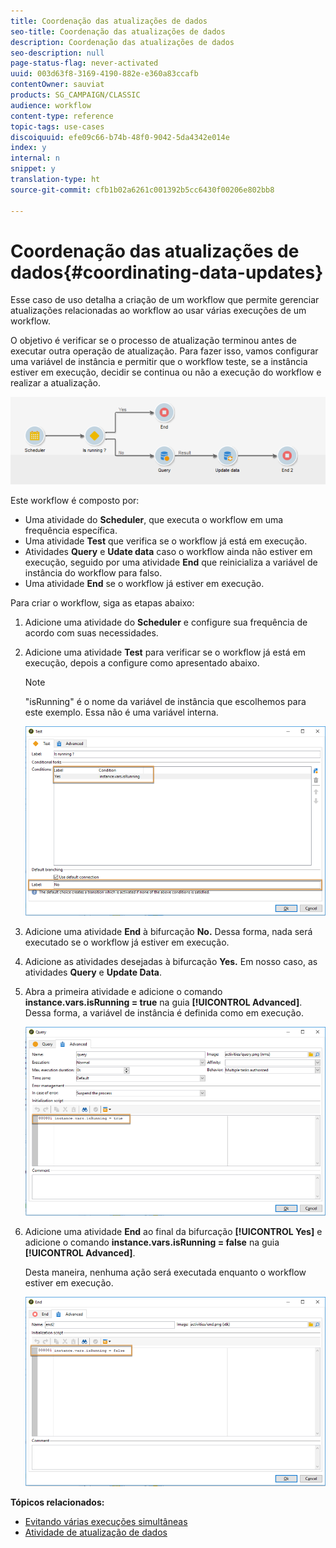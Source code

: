 ```yaml
---
title: Coordenação das atualizações de dados
seo-title: Coordenação das atualizações de dados
description: Coordenação das atualizações de dados
seo-description: null
page-status-flag: never-activated
uuid: 003d63f8-3169-4190-882e-e360a83ccafb
contentOwner: sauviat
products: SG_CAMPAIGN/CLASSIC
audience: workflow
content-type: reference
topic-tags: use-cases
discoiquuid: efe09c66-b74b-48f0-9042-5da4342e014e
index: y
internal: n
snippet: y
translation-type: ht
source-git-commit: cfb1b02a6261c001392b5cc6430f00206e802bb8

---
```



# Coordenação das atualizações de dados{#coordinating-data-updates}

Esse caso de uso detalha a criação de um workflow que permite gerenciar atualizações relacionadas ao workflow ao usar várias execuções de um workflow.

O objetivo é verificar se o processo de atualização terminou antes de executar outra operação de atualização. Para fazer isso, vamos configurar uma variável de instância e permitir que o workflow teste, se a instância estiver em execução, decidir se continua ou não a execução do workflow e realizar a atualização.

![](assets/uc_dataupdate_wkf.png)

Este workflow é composto por:

* Uma atividade do **Scheduler**, que executa o workflow em uma frequência específica.
* Uma atividade **Test** que verifica se o workflow já está em execução.
* Atividades **Query** e **Udate data** caso o workflow ainda não estiver em execução, seguido por uma atividade **End** que reinicializa a variável de instância do workflow para falso.
* Uma atividade **End** se o workflow já estiver em execução.

Para criar o workflow, siga as etapas abaixo:

1. Adicione uma atividade do **Scheduler** e configure sua frequência de acordo com suas necessidades.
1. Adicione uma atividade **Test** para verificar se o workflow já está em execução, depois a configure como apresentado abaixo.

   >[!NOTE]
   >
   >&quot;isRunning&quot; é o nome da variável de instância que escolhemos para este exemplo. Essa não é uma variável interna.

   ![](assets/uc_dataupdate_test.png)

1. Adicione uma atividade **End** à bifurcação **No.** Dessa forma, nada será executado se o workflow já estiver em execução.
1. Adicione as atividades desejadas à bifurcação **Yes.** Em nosso caso, as atividades **Query** e **Update Data**.
1. Abra a primeira atividade e adicione o comando **instance.vars.isRunning = true** na guia **[!UICONTROL Advanced]**. Dessa forma, a variável de instância é definida como em execução.

   ![](assets/uc_dataupdate_query.png)

1. Adicione uma atividade **End** ao final da bifurcação **[!UICONTROL Yes]** e adicione o comando **instance.vars.isRunning = false** na guia **[!UICONTROL Advanced]**.

   Desta maneira, nenhuma ação será executada enquanto o workflow estiver em execução.

   ![](assets/uc_dataupdate_end.png)

**Tópicos relacionados:**

* [Evitando várias execuções simultâneas](../../workflow/using/monitoring-workflow-execution.md#preventing-simultaneous-multiple-executions)
* [Atividade de atualização de dados](../../workflow/using/update-data.md)

